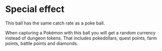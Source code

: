 # Special effect
This ball has the same catch rate as a poke ball.

When capturing a Pokémon with this ball you will get a random currency instead of dungeon tokens. That includes pokedollars, quest points, farm points, battle points and diamonds.